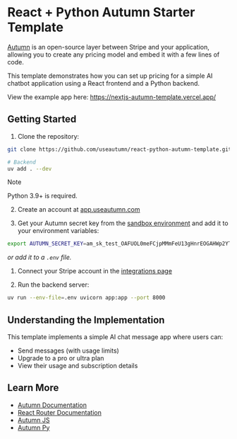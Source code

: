 # React + Python Autumn Starter Template

[Autumn](https://useautumn.com) is an open-source layer between Stripe and your application, allowing you to create any pricing model and embed it with a few lines of code.

This template demonstrates how you can set up pricing for a simple AI chatbot application using a React frontend and a Python backend.

View the example app here: https://nextjs-autumn-template.vercel.app/

## Getting Started

1. Clone the repository:

```bash
git clone https://github.com/useautumn/react-python-autumn-template.git

# Backend
uv add . --dev
```

> [!NOTE]
> Python 3.9+ is required.


2. Create an account at [app.useautumn.com](https://app.useautumn.com)

3. Get your Autumn secret key from the [sandbox environment](https://app.useautumn.com/sandbox/dev) and add it to your environment variables:

```bash
export AUTUMN_SECRET_KEY=am_sk_test_OAFUOL0meFCjpMMmFeU13gHnrEOGAHWp2YTLECyY7k
```
*or add it to a `.env` file.*

1. Connect your Stripe account in the [integrations page](https://app.useautumn.com/sandbox/integrations/stripe)

2. Run the backend server:

```bash
uv run --env-file=.env uvicorn app:app --port 8000
```

## Understanding the Implementation

This template implements a simple AI chat message app where users can:

- Send messages (with usage limits)
- Upgrade to a pro or ultra plan
- View their usage and subscription details

<!-- ### Additional Features

The template also includes `getOrCreateCustomer` to fetch customer details, entitlements, and subscription status, which is used in the customer details card in the UI:

```typescript
const customer = await getOrCreateCustomer(CUSTOMER_ID);
// Returns: customer details, product subscriptions, and feature entitlements
``` -->

## Learn More

- [Autumn Documentation](https://docs.useautumn.com)
- [React Router Documentation](https://reactrouter.com/docs)
- [Autumn JS](https://github.com/useautumn/autumn-js)
- [Autumn Py](https://github.com/useautumn/autumn-py)